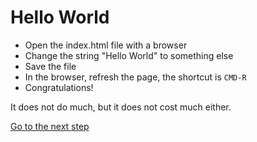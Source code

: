 # Hello World

- Open the index.html file with a browser
- Change the string "Hello World" to something else
- Save the file
- In the browser, refresh the page, the shortcut is `CMD-R`
- Congratulations!

It does not do much, but it does not cost much either.

[Go to the next step](./1-html)
